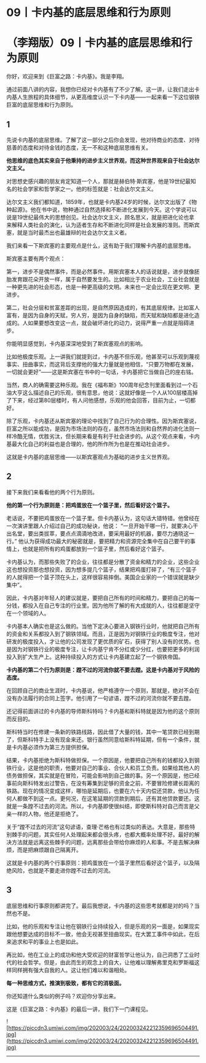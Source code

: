 # 09丨卡内基的底层思维和行为原则

# （李翔版）09丨卡内基的底层思维和行为原则

你好，欢迎来到《巨富之路：卡内基》。我是李翔。

通过前面八讲的内容，我想你已经对卡内基有了不少了解。这一讲，让我们走出卡内基人生旅程的具体细节，从更高维度认识一下卡内基——一起来看一下这位钢铁巨富的底层思维和行为原则。

## 1

先说卡内基的底层思维。了解了这一部分之后你会发现，他对待商业的态度、对待慈善的态度和对待金钱的态度，无一不和这种底层思维有关。

 **他思维的底色其实来自于他秉持的进步主义世界观，而这种世界观来自于社会达尔文主义。**

对思想史感兴趣的朋友肯定知道一个人，那就是赫伯特·斯宾塞，他是19世纪最知名的社会学家和哲学家之一。他的标签就是：社会达尔文主义。

达尔文主义我们都知道，1859年，也就是卡内基24岁的时候，达尔文出版了《物种起源》。他在书中说，物种通过自然选择和不断进化发展到今天。这个学说可以说是19世纪最伟大的思想创见。社会达尔文主义，顾名思义，就是把进化论也拿来解释人类社会的演化，认为适者生存和不断进化同样是社会发展的准则。而斯宾塞，就是当时最杰出也最雄辩的社会达尔文主义者。

我们来看一下斯宾塞的主要观点是什么，这有助于我们理解卡内基的底层思维。

斯宾塞主要有两个观点：

第一，进步不是偶然事件，而是必然事件。用斯宾塞本人的话说就是，进步就像胚胎发育跟花朵开放一样，属于自然要发生的。比如相比于农业社会，工业社会就是一种更先进的社会形态，也是一种更高级的文明。未来也一定会比现在更文明、更进步。

第二，社会分层和贫富差距的出现，是自然原因造成的，有其底层规律。比如富人富有，是因为自身的天赋，穷人穷，是因为自身的缺陷，而天赋和缺陷都是进化造成的。人如果要想改变这一点，就会破坏进化的动力，说得严重一点就是阻碍进步。

你能明显感觉到，卡内基深深地受到了斯宾塞观点的影响。

比如他极度乐观。上一讲我们就提到过，卡内基不但乐观，他甚至可以乐观到蔑视事实、扭曲事实，而这背后支撑他的强大力量就是他相信，“只要万物都在发展，一切就会更好”——这是斯宾塞在书中的一句话，卡内基把它当做自己的座右铭。

当然，商人的确需要这种乐观。我在《福布斯》100周年纪念刊里面看到过一个石油大亨这么描述自己的乐观，很有意思，他说：这就好像是一个人从100层楼高掉了下来，经过第80层楼时，有人问他感想，乐观的他会回答，目前为止，一切都好。

除了乐观，卡内基还从斯宾塞的理论中找到了自己行为的合理性。因为斯宾塞说，巨富之所以能成功，是因为市场法则的存在，虽然市场法则和自然界的进化法则一样冷酷无情，优胜劣汰，但长期来看是有利于社会进步的。从这个观点来看，卡内基最大化自己的利益也是合理的，他的所作所为也是在推动社会进步。

这就是卡内基的底层思维——以斯宾塞观点为基础的进步主义世界观。

## 2

接下来我们来看看他的两个行为原则。

 **他的第一个行为原则是：把鸡蛋放在一个篮子里，然后看好这个篮子。**

老话说，不要把鸡蛋放在一个篮子里。但卡内基认为，这句话大错特错。他曾经在一次演讲里跟人介绍过自己的成功秘诀，他说： “一旦开始干哪一行，就要决心干出名堂，要出类拔萃，要点点滴滴地改进，要采用最好的机器，要尽力通晓这一行。” 他认为获得成功最大的秘密就是，要把精力和资源完全集中在自己要干的事情上，也就是把所有的鸡蛋都放到一个篮子里，然后看好这个篮子。

卡内基认为，而那些失败了的企业，往往都是分散了资金和精力的企业，这些企业这也想投资那也想投资，因为想多提几个篮子，结果把鸡蛋打碎了，“有三个篮子的人就得把一个篮子顶在头上，这样很容易摔倒。美国企业家的一个错误就是缺少集中”。

因此，卡内基对年轻人的建议就是，要把自己所有的时间和精力，要把自己的每一分钱，都投入在自己专注的行业里。因为他所了解的有大成就的人，往往都是坚守在一个领域的人。

卡内基本人确实也是这么做的。当他下定决心要进入钢铁行业时，他就把自己所有的资金和关系都投入到了钢铁领域。而且，正是因为对钢铁行业的极度专注，他对研发的极度投入，才让他的公司发现了更优质的矿石，获得了别人没有的优势。也是因为对钢铁行业的极度专注，让卡内基宁肯不分红或少分红，也要把更多的利润投入到扩大生产上。这种持续投入的方式让卡内基建立起了一个钢铁帝国。

 **卡内基的第二个行为原则是：蹚不过的河流你就不要去蹚。这是卡内基对于风险的态度。**

在回顾自己的商业生涯时，卡内基说，他严格遵守一个原则，那就是，绝对不会在没有办法履行的合同上签字。他引用了一句谚语，蹚不过的河流你就不要去蹚。

还记得前面讲过的卡内基的导师斯科特吗？卡内基和斯科特就是因为他的这个原则而反目的。

斯科特当时在修建一条新的铁路线路，因此借了大量的钱，其中一笔贷款已经到期了，但斯科特手上没有现金来还。银行虽然同意给斯科特延期，但有一个条件，就是卡内基必须作为第三方提供担保。

结果，卡内基拒绝为斯科特做担保。一个原因是，他要把自己所有的钱都投入到钢铁行业，这是他的职责，他要对自己的事业、合伙人和员工负责。如果给其他人的债务做担保，其实就是在冒险，可能会影响到自己做的事。另一个原因是，他已经事前向斯科特发出过警告，在没有筹集到足够的资金之前，不要冒险修建长距离的铁路。现在的情况变成这样，哪怕是延期后，也要在六十天内偿还贷款，他认为任何人都做不到这一点。更何况，在这笔延期的贷款到期后，还有其他贷款要还。这就是一条蹚不过去的河流。所以，卡内基即使很纠结，即使斯科特对自己而言是父亲一样的人物，他还是拒绝了。

关于“蹚不过去的河流”这句谚语，查理·芒格也有过类似的表达。大意是，那些特别棘手的问题，其实任何人处理起来都会很头疼，也都大概率处理不好。最好的解决方法就是远离这些棘手的问题，远离那些会带给你麻烦的人和事。不是去解决麻烦，而是把麻烦跟自己隔离开。

这就是卡内基的两个行事原则：把鸡蛋放在一个篮子里然后看好这个篮子，以及隔绝风险，也就是不要走进你蹚不过去的河流。

## 3

底层思维和行事原则都讲完了。最后我想说，卡内基的这些思考就都是对的吗？当然也不是。

比如，他的乐观和专注让他在钢铁行业持续投入，但是乐观的另一面是，如果现实跟他想要达成的目标不一致，他会无视甚至扭曲现实。在大罢工事件中如此，在后来追求和平的事业上也是如此。

再比如，他在工业上的成功和他大受欢迎的财富哲学让他认为，自己洞悉了工业时代的社会哲学。但是，由此而生的观念上的自大，让他难以理解弗里克和罗斯福这样同样拥有强大自我的人。这让他们难以和谐相处。

 **每一种思维方式，推演到极致，都有它的消极面。**

你还知道什么类似的例子吗？欢迎你分享出来。

这是《巨富之路：卡内基》的最后一讲，我们下一门课程见。

![https://piccdn3.umiwi.com/img/202003/24/202003242212359696504491.jpg](https://piccdn3.umiwi.com/img/202003/24/202003242212359696504491.jpg)

---
